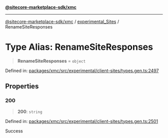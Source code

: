 [**@sitecore-marketplace-sdk/xmc**](../../../../README.md)

***

[@sitecore-marketplace-sdk/xmc](../../../../README.md) / [experimental\_Sites](../README.md) / RenameSiteResponses

# Type Alias: RenameSiteResponses

> **RenameSiteResponses** = `object`

Defined in: [packages/xmc/src/experimental/client-sites/types.gen.ts:2497](https://github.com/Sitecore/marketplace-sdk/blob/main/packages/xmc/src/experimental/client-sites/types.gen.ts#L2497)

## Properties

### 200

> **200**: `string`

Defined in: [packages/xmc/src/experimental/client-sites/types.gen.ts:2501](https://github.com/Sitecore/marketplace-sdk/blob/main/packages/xmc/src/experimental/client-sites/types.gen.ts#L2501)

Success
